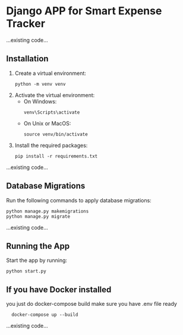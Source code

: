# Django APP for Smart Expense Tracker

...existing code...

## Installation

1. Create a virtual environment:
   ```
   python -m venv venv
   ```
2. Activate the virtual environment:
   - On Windows:
     ```
     venv\Scripts\activate
     ```
   - On Unix or MacOS:
     ```
     source venv/bin/activate
     ```
3. Install the required packages:
   ```
   pip install -r requirements.txt
   ```

...existing code...

## Database Migrations

Run the following commands to apply database migrations:
```
python manage.py makemigrations
python manage.py migrate
```

...existing code...

## Running the App

Start the app by running:
```
python start.py
```

## If you have Docker installed
you just do docker-compose build
make sure you have .env file ready

      docker-compose up --build

...existing code...
